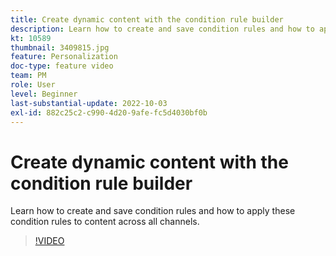 ```yaml
---
title: Create dynamic content with the condition rule builder
description: Learn how to create and save condition rules and how to apply these condition rules to content across all channels.
kt: 10589
thumbnail: 3409815.jpg
feature: Personalization
doc-type: feature video
team: PM
role: User
level: Beginner
last-substantial-update: 2022-10-03
exl-id: 882c25c2-c990-4d20-9afe-fc5d4030bf0b
---
```

# Create dynamic content with the condition rule builder

Learn how to create and save condition rules and how to apply these condition rules to content across all channels.

>[!VIDEO](https://video.tv.adobe.com/v/3409815?quality=12&learn=on)
